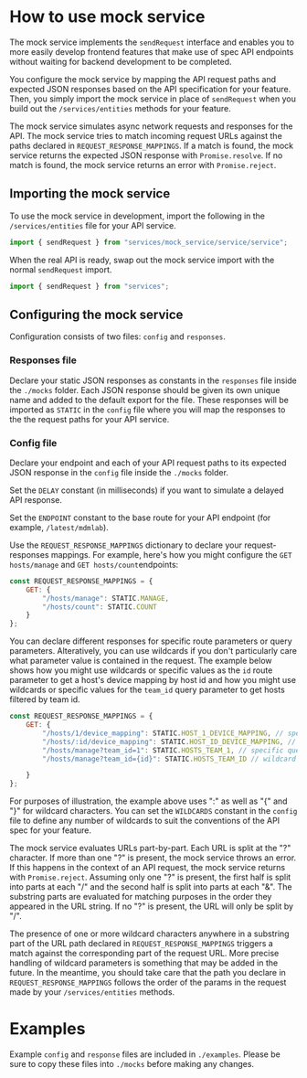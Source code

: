 # How to use mock service

The mock service implements the `sendRequest` interface and enables you to more easily develop
frontend features that make use of spec API endpoints without waiting for backend development to be
completed. 

You configure the mock service by mapping the API request paths and expected JSON responses 
based on the API specification for your feature. Then, you simply import the mock service 
in place of `sendRequest` when you build out the `/services/entities` methods for your feature. 

The mock service simulates async network requests and responses for the API. The mock service tries 
to match incoming request URLs against the paths declared in `REQUEST_RESPONSE_MAPPINGS`. 
If a match is found, the mock service returns the expected JSON response with `Promise.resolve`. 
If no match is found, the mock service returns an error with `Promise.reject`.
 
## Importing the mock service

To use the mock service in development, import the following in the `/services/entities` file 
for your API service.
```js
import { sendRequest } from "services/mock_service/service/service";
```
When the real API is ready, swap out the mock service import with the normal `sendRequest` import.
```js
import { sendRequest } from "services";
``` 

## Configuring the mock service

Configuration consists of two files: `config` and `responses`. 

### Responses file
Declare your static JSON responses as constants in the `responses` file inside the `./mocks` folder.
Each JSON response should be given its own unique name and added to the default export for the file. 
These responses will be imported as `STATIC` in the `config` file where you will map the responses
to the the request paths for your API service.

### Config file
Declare your endpoint and each of your API request paths to its expected JSON response in the
`config` file inside the `./mocks` folder. 

Set the `DELAY` constant (in milliseconds) if you want to simulate a delayed API response.

Set the `ENDPOINT` constant to the base route for your API endpoint (for example, `/latest/mdmlab`). 

Use the `REQUEST_RESPONSE_MAPPINGS` dictionary to declare your request-responses mappings. For example,
here's how you might configure the `GET hosts/manage` and `GET hosts/count`endpoints:
```js
const REQUEST_RESPONSE_MAPPINGS = {
    GET: {
        "/hosts/manage": STATIC.MANAGE,
        "/hosts/count": STATIC.COUNT
    }
};
```

You can declare different responses for specific route parameters or query parameters. Alteratively,
you can use wildcards if you don't particularly care what parameter value is contained in the request. 
The example below shows how you might use wildcards or specific values as the `id` route parameter 
to get a host's device mapping by host id and how you might use wildcards or specific values 
for the `team_id` query parameter to get hosts filtered by team id.
```js
const REQUEST_RESPONSE_MAPPINGS = {
    GET: {
        "/hosts/1/device_mapping": STATIC.HOST_1_DEVICE_MAPPING, // specific route param value
        "/hosts/:id/device_mapping": STATIC.HOST_ID_DEVICE_MAPPING, // wildcard route param value
        "/hosts/manage?team_id=1": STATIC.HOSTS_TEAM_1, // specific query param value
        "/hosts/manage?team_id={id}": STATIC.HOSTS_TEAM_ID // wildcard query param value

    }
};
```
For purposes of illustration, the example above uses ":" as well as "{" and "}" for wildcard
characters. You can set the `WILDCARDS` constant in the `config` file to define any number 
of wildcards to suit the conventions of the API spec for your feature. 

The mock service evaluates URLs part-by-part. Each URL is split at the "?" character. If more than
one "?" is present, the mock service throws an error. If this happens in the context of an API request, the
mock service returns with `Promise.reject`. Assuming only one "?" is present, the first half is
split into parts at each "/" and the second half is split into parts at each "&". The substring parts are
evaluated for matching purposes in the order they appeared in the URL string. If no "?" is present,
the URL will only be split by "/".

The presence of one or more wildcard characters anywhere in a substring part of the URL path
declared in `REQUEST_RESPONSE_MAPPINGS` triggers a match against the corresponding part of the
request URL. More precise handling of wildcard parameters is something that may be added in the
future. In the meantime, you should take care that the path you declare in `REQUEST_RESPONSE_MAPPINGS` 
follows the order of the params in the request made by your `/services/entities` methods. 

# Examples
Example `config` and `response` files are included in `./examples`. Please be sure to copy these
files into `./mocks` before making any changes.